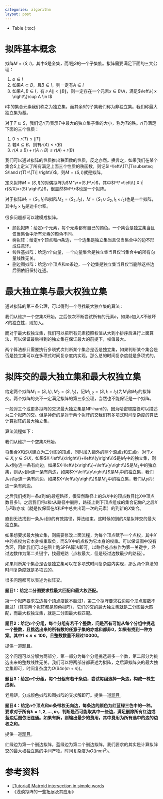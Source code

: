 ```yaml
---
categories: algorithm
layout: post
---
```


- Table
{:toc}

# 拟阵基本概念

拟阵$M=(S,I)$，其中$S$是全集，而$I$是$S$的一个子集族。拟阵需要满足下面的三大公理：

1. $\emptyset\in I$
2. 如果$A\subset B$，且$B\in I$，则一定有$A\in I$
3. 如果$A,B\in I$，有$\|A\|<\|B\|$，则一定存在一个元素$x\in B/A$，满足$\left\\{ x \right\\}\cup A \in I$

$I$中的集合元素我们称之为独立集，而其余$S$的子集我们称为非独立集。我们称最大独立集为基。

对于$T\subseteq S$，我们记$r(T)$表示$T$中最大的独立集子集的大小，称为$T$的秩。$r(T)$满足下面的三个性质：

1. $0\leq r(T)\leq \|T\|$
2. 若$A\subseteq B$，则有$r(A)\leq r(B)$
3. $r(A\cup B)+r(A\cap B)\leq r(A)+r(B)$ 

我们可以通过拟阵的性质推出秩函数的性质，反之亦然。换言之，如果我们在某个集合$S$上定义了所有满足上面三个性质的秩函数，则记$I=\left\\{T\|T\subseteq S\land r(T)=\|T\| \right\\}$，则$M=(S,I)$就是拟阵。

定义拟阵$M=(S,I)$的对偶拟阵为$M^\*=(S,I^\*)$，其中$I^\*=\left\\{ X \| r(S/X)=r(S) \right\\}$，很显然$M^\*$也是一个拟阵。

对于拟阵$M_1=(S_1,I_1)$和拟阵$M_2=(S_2,I_2)$，$M=(S_1\cup S_2, I_1\times I_2)$也是一个拟阵，其中$I_2\times I_2$是迪卡尔积。

很多问题都可以建模成拟阵。

- 颜色拟阵：给定$n$个元素，每个元素都有自己的颜色。一个集合是独立集当且仅当集合中所有元素的颜色不同。
- 树拟阵：给定$n$个顶点和$m$条边，一个边集是独立集当且仅当集合中的边不形成任意环。
- 线性基拟阵：给定$n$个向量，一个向量集合是独立集当且仅当集合中的所有向量线性无关。
- 删边图拟阵：给定$n$个顶点和$m$条边，一个边集是独立集当且仅当删除这些边后图依旧保持连通。

# 最大独立集与最大权独立集

通过拟阵的第三条公理，可以得到一个寻找最大独立集的算法：

我们从维护一个空集$X$开始，之后依次不断尝试所有的元素$e$，如果$e$加入$X$不破坏$X$的独立性，则加入。

而对于最大权独立集，我们可以把所有元素按照权值从大到小排序后进行上面算法，可以保证最后得到的独立集在保证最大的前提下，权值最大。

两个算法都只需要执行多项式次判断某个集合是否是独立集，如果判断某个集合是否是独立集可以在多项式时间复杂度内实现，那么总的时间复杂度就是多项式的。

# 拟阵交的最大独立集和最大权独立集

给定两个拟阵$M_1=(S,I_1),M_2=(S,I_2)$，记$M_{1,2}=(S,I_1\cap I_2)$为$M_1$和$M_2$的拟阵交。两个拟阵的交不一定满足拟阵的第三条公理，当然也不能保证是一个拟阵。

一般对三个或更多拟阵的交求最大独立集是NP-hard的，因为哈密顿路径可以描述为三个拟阵的交。但是神奇的是对于两个拟阵的交我们有多项式时间复杂度的算法计算拟阵的最大独立集。

算法流程如下：

我们从维护一个空集$X$开始。

将集合$X$和$S/X$建立为二分图的顶点，同时加入额外的两个源点$s$和汇点$t$。对于$x\in X,y\in S/X$，如果$X-\left\\{x\right\\}+\left\\{y\right\\}$是$M_1$中的独立集，则从$x$到$y$连一条有向边，如果$X-\left\\{x\right\\}+\left\\{y\right\\}$是$M_2$中的独立集，则从$y$到$x$连一条有向边，如果$X+\left\\{y\right\\}$是$M_1$中的独立集，我们从$s$向$y$连一条有向边，如果$X+\left\\{y\right\\}$是$M_2$中的独立集，我们从$y$向$t$连一条有向边。

之后我们找到一条$s$到$t$的最短路径，很显然路径上的$S/X$中的顶点数目比$X$中顶点数目多$1$。之后我们将$s$和$t$从路径中删除，路径上剩下顶点组成的集合记做$P$,之后$X$与$P$取亦或（就是仅保留在$X$和$P$中总共出现一次的元素）的到新的$X$集合。

直到无法找到一条从$s$到$t$的有效路径，算法结束。这时候的到的$X$是拟阵交的最大独立集。

如果想要求最大独立集，则需要修改上面流程，为每个顶点赋予一个点权，其中$X$中的点权为它本身权重取负，而$S/X$中的点权为它本身的权重。可以保证图中没有负环，因此我们可以在图上跑SPFA算法即可。以路径总点权作为第一关键字，经过边数作为第二关键字，找最短路（点权最大，但是经过边数最少的路径）。

如果判断某个集合是否是独立集可以在多项式时间复杂度内实现，那么两个算法的时间复杂度就是多项式的。

很多问题都可以表述为拟阵交。

**题目1：给定二分图要求找最大匹配和最大权匹配。**

第一个拟阵要求左边每个顶点度数不超过$1$，第二个拟阵要求右边每个顶点度数不超过$1$（其实两个拟阵都是颜色拟阵），它们的交的最大独立集就是二分图最大匹配，而最大权独立集，就是二分图最大权匹配。

**题目2：给定$n$个分组，每个分组有若干个整数，问是否有可能从每个分组中挑选一个整数，且挑选出来的所有数的任意子集的亦或和都非$0$，如果有找到一种方案。其中$1\leq n\leq 100$，且整数数量不超过$10000$。**

提供一道[题目](https://codeforces.com/gym/102156/problem/D)。

这个问题可以分解为两部分，第一部分为每个分组挑选最多一个数，第二部分为挑选出来的整数线性无关。我们可以将两部分都表述为拟阵，之后算拟阵交的最大独立集即可，时间复杂度为$O(64n(m+n))$。

**题目3：给定$n$个分组，每个分组有若干条边，尝试每组选择一条边，构成一株生成树。**

老规矩，分成颜色拟阵和图拟阵的交求解即可。提供一道[题目](https://www.urionlinejudge.com.br/judge/en/problems/view/2128)。

**题目4：给定$n$个顶点和$m$条带权无向边，每条边的颜色为红蓝绿三色中的一种。要求对于所有$k=1,2,\ldots,m$，判断是否可能取其中一些边，满足删除所有红边或蓝边后图依旧连通。如果有解，则输出最少的费用，其中费用为所有选中的边的边权之和。**

提供一道[题目](https://naipc18.kattis.com/problems/rainbowgraph)。

红绿边为第一个删边拟阵，蓝绿边为第二个删边拟阵，我们要求的其实是计算拟阵交的最大权独立集的中间产物。时间复杂度为$O((nm)^2)$。

# 参考资料

- [[Tutorial] Matroid intersection in simple words](https://codeforces.com/blog/entry/69287)
- 《浅谈拟阵的一些拓展及其应用》